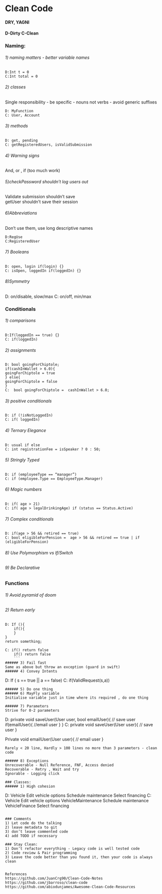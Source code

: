 # Clean Code

#### DRY, YAGNI
#### D-Dirty C-Clean   
### Naming:
###### 1) naming matters - better variable names
```
D:Int t = 0
C:Int total = 0
```      
###### 2) classes   
Single responsibility - be specific - nouns not verbs - avoid generic suffixes   
```
D: MyFunction
C: User, Account
```   
###### 3) methods
```
D: get, pending
C: getRegisteredUsers, isValidSubmission
```
###### 4) Warning signs   
And, or , if (too much work)   

###### 5)checkPassword shouldn’t log users out   
Validate submission shouldn’t save   
getUser shouldn’t save their session      

###### 6)Abbreviations   
Don’t use them, use long descriptive names   
```
D:RegUse
C:RegisteredUser
```   
###### 7) Booleans   
```
D: open, login if(login) {}
C: isOpen, loggedIn if(loggedIn) {}
```
###### 8)Symmetry   
D: on/disable, slow/max
C: on/off, min/max

### Conditionals
###### 1) comparisons
```
D:If(loggedIn == true) {}
C: if(loggedIn)
```

###### 2) assignments  
```
D: bool goingForChiptole;
if(cashInWallet > 6.0){
goingForChiptole = true
} else{
goingForChiptole = false
}
C:  bool goingForChiptole =  cashInWallet > 6.0;
```

###### 3) positive conditionals
```
D: if (!isNotLoggedIn)
C: if( loggedIn)
```

###### 4) Ternary Elegance
```
D: usual if else
C: int registrationFee = isSpeaker ? 0 : 50;
```

###### 5) Stringly Typed
```
D: if (employeeType == “manager”)
C: if (employee.Type == EmployeeType.Manager)
```

###### 6) Magic numbers
```
D: if( age > 21)
C: if( age > legalDrinkingAge) if (status == Status.Active)
```

###### 7) Complex conditionals
```
D: if(age > 56 && retired == true)
C: bool eligibleForPension =  age > 56 && retired == true | if (eligibleForPension)
```

###### 8) Use Polymorphism vs If/Switch   
###### 9) Be Declarative   



### Functions
###### 1) Avoid pyramid of doom   
###### 2) Return early
```
D: If (){
	if(){
	}
}
return something;

C: if() return false
    if() return false
    ```
###### 3) Fail fast   
Same as above but throw an exception (guard in swift)
###### 4) Convey Intents   
```
D: If ( s == true || a == false)
C: if(ValidRequest(s,a))
```
###### 5) Do one thing   
###### 6) MayFly variable   
Initialise variable just in time where its required , do one thing

###### 7) Parameters   
Strive for 0-2 parameters
```
D:
private void saveUser(User user, bool emailUser){
 // save user
	if(emailUser){
		//email user
	}
}
C:
private void saveUser(User user){
	// save user
}

Private void emailUser(User user){
	// email user
}
```
Rarely < 20 line, Hardly > 100 lines no more than 3 parameters - clean code

###### 8) Exceptions   
Unrecoverable - Null Reference, FNF, Access denied   
Recoverable - Retry , Wait and try   
Ignorable - Logging click   

### Classes:
###### 1) High cohesion
```
D:
Vehicle
Edit vehicle options
Schedule maintenance
Select financing
C:
Vehicle
Edit vehicle options
VehicleMaintenance
Schedule maintenance
VehicleFinance
Select financing
```

### Comments
1) Let code do the talking   
2) leave metadata to git   
3) don’t leave commented code   
4) add TODO if necessary   

### Stay Clean:
1) Don’t refactor everything - Legacy code is well tested code   
2) Code review & Pair programming   
3) Leave the code better than you found it, then your code is always clean   


References   
https://github.com/JuanCrg90/Clean-Code-Notes
https://github.com/jbarroso/clean-code
https://github.com/abiodunjames/Awesome-Clean-Code-Resources
